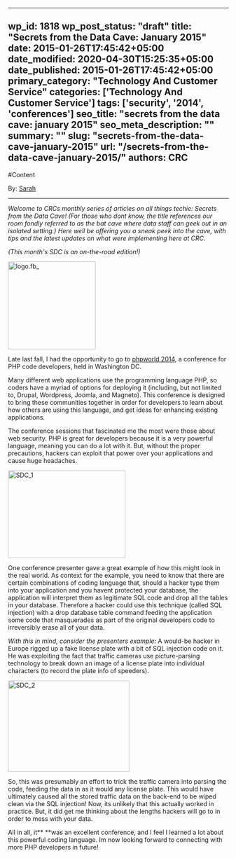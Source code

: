 
---
wp_id: 1818
wp_post_status: "draft" 
title: "Secrets from the Data Cave: January 2015"
date: 2015-01-26T17:45:42+05:00
date_modified: 2020-04-30T15:25:35+05:00
date_published: 2015-01-26T17:45:42+05:00
primary_category: "Technology And Customer Service"
categories: ['Technology And Customer Service'] 
tags: ['security', '2014', 'conferences']
seo_title: "secrets from the data cave: january 2015"
seo_meta_description: ""
summary: "" 
slug: "secrets-from-the-data-cave-january-2015"
url: "/secrets-from-the-data-cave-january-2015/"
authors: CRC
---

#Content

By: [Sarah](https://www.inciter.io/who/crc-data-nerds/sarah/)

---

 _Welcome to CRCs monthly series of articles on all things techie: Secrets from the Data Cave! (For those who dont know, the title references our room  fondly referred to as the bat cave where data staff can geek out in an isolated setting.) Here well be offering you a sneak peek into the cave, with tips and the latest updates on what were implementing here at CRC._

_(This month's SDC is an on-the-road edition!)_

<img alt="logo.fb_" class="aligncenter size-full wp-image-1832" height="200" src="https://www.inciter.io/wp-content/uploads/2015/01/logo.fb_.png" width="200"/>

Late last fall, I had the opportunity to go to [phpworld 2014](http://world.phparch.com), a conference for PHP code developers, held in Washington DC.

Many different web applications use the programming language PHP, so coders have a myriad of options for deploying it (including, but not limited to, Drupal, Wordpress, Joomla, and Magneto). This conference is designed to bring these communities together in order for developers to learn about how others are using this language, and get ideas for enhancing existing applications.

The conference sessions that fascinated me the most were those about web security. PHP is great for developers because it is a very powerful language, meaning you can do a lot with it. But, without the proper precautions, hackers can exploit that power over your applications and cause huge headaches.

<img alt="SDC_1" class="alignright wp-image-1822 size-full" height="200" src="https://www.inciter.io/wp-content/uploads/2015/01/SDC_1.jpg" width="268"/>

One conference presenter gave a great example of how this might look in the real world. As context for the example, you need to know that there are certain combinations of coding language that, should a hacker type them into your application and you havent protected your database, the application will interpret them as legitimate SQL code and drop all the tables in your database. Therefore a hacker could use this technique (called SQL injection) with a drop database table command  feeding the application some code that masquerades as part of the original developers code to irreversibly erase all of your data.

_With this in mind, consider the presenters example:_
A would-be hacker in Europe rigged up a fake license plate with a bit of SQL injection code on it. He was exploiting the fact that traffic cameras use picture-parsing technology to break down an image of a license plate into individual characters (to record the plate info of speeders).

<img alt="SDC_2" class="aligncenter wp-image-1823 size-full" height="208" src="https://www.inciter.io/wp-content/uploads/2015/01/SDC_2.jpg" width="277"/>

So, this was presumably an effort to trick the traffic camera into parsing the code, feeding the data in as it would any license plate. This would have ultimately caused all the stored traffic data on the back-end to be wiped clean via the SQL injection! Now, its unlikely that this actually worked in practice. But, it did get me thinking about the lengths hackers will go to in order to mess with your data.

All in all, it** **was an excellent conference, and I feel I learned a lot about this powerful coding language. Im now looking forward to connecting with more PHP developers in future!

